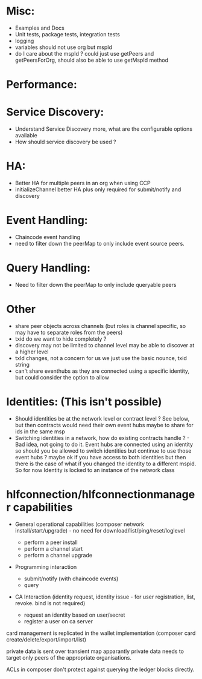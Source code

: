 # Misc:
- Examples and Docs
- Unit tests, package tests, integration tests
- logging
- variables should not use org but mspId
- do I care about the mspId ? could just use getPeers and getPeersForOrg, should also be able to use getMspId method

# Performance:

# Service Discovery:
- Understand Service Discovery more, what are the configurable options available
- How should service discovery be used ?

# HA:
- Better HA for multiple peers in an org when using CCP
- initializeChannel better HA plus only required for submit/notify and discovery

# Event Handling:
- Chaincode event handling
- need to filter down the peerMap to only include event source peers.

# Query Handling:
- Need to filter down the peerMap to only include queryable peers


# Other
- share peer objects across channels (but roles is channel specific, so may have to separate roles from the peers)
- txid do we want to hide completely ?
- discovery may not be limited to channel level may be able to discover at a higher level
- txId changes, not a concern for us we just use the basic nounce, txid string
- can't share eventhubs as they are connected using a specific identity, but could consider the option to allow


# Identities: (This isn't possible)
- Should identities be at the network level or contract level ? See below, but then contracts would need their own event hubs maybe to share for ids in the same msp
- Switching identities in a network, how do existing contracts handle ? - Bad idea, not going to do it. Event hubs are connected using an identity so
  should you be allowed to switch identities but continue to use those event hubs ? maybe ok if you have access to both identities but then there
  is the case of what if you changed the identity to a different mspid. So for now Identity is locked to an instance of the network class




hlfconnection/hlfconnectionmanager capabilities
==========================
- General operational capabilities (composer network install/start/upgrade) - no need for download/list/ping/reset/loglevel
  - perform a peer install
  - perform a channel start
  - perform a channel upgrade

- Programming interaction
  - submit/notify (with chaincode events)
  - query

- CA Interaction (identity request, identity issue - for user registration, list, revoke. bind is not required)
  - request an identity based on user/secret
  - register a user on ca server

card management is replicated in the wallet implementation (composer card create/delete/export/import/list)

private data is sent over transient map apparantly
private data needs to target only peers of the appropriate organisations.

ACLs in composer don't protect against querying the ledger blocks directly.
